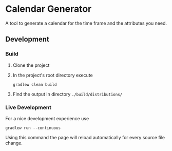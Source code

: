 # Calendar Generator

A tool to generate a calendar for the time frame and the attributes you need.

## Development

### Build

1. Clone the project
2. In the project's root directory execute

   ```console
   gradlew clean build
   ```
   
3. Find the output in directory ``./build/distributions/``

### Live Development

For a nice development experience use

```console
gradlew run --continuous
```

Using this command the page will reload automatically for every source file change.
